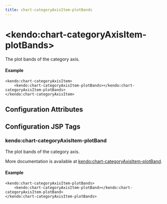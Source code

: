 ```yaml
---
title: chart-categoryAxisItem-plotBands
---
```


# \<kendo:chart-categoryAxisItem-plotBands\>

The plot bands of the category axis.

#### Example
    <kendo:chart-categoryAxisItem>
        <kendo:chart-categoryAxisItem-plotBands></kendo:chart-categoryAxisItem-plotBands>
    </kendo:chart-categoryAxisItem>

## Configuration Attributes


##  Configuration JSP Tags

### kendo:chart-categoryAxisItem-plotBand

The plot bands of the category axis.

More documentation is available at [kendo:chart-categoryAxisItem-plotBand](/kendo-ui/api/wrappers/jsp/chart/categoryaxisitem-plotband).

#### Example

    <kendo:chart-categoryAxisItem-plotBands>
        <kendo:chart-categoryAxisItem-plotBand></kendo:chart-categoryAxisItem-plotBand>
    </kendo:chart-categoryAxisItem-plotBands>

